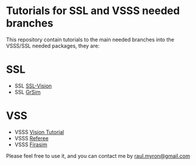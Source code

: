 # Tutorials for SSL and VSSS needed branches

This repository contain tutorials to the main needed branches into the VSSS/SSL needed packages, they are:

# SSL
* SSL [SSL-Vision](tutorialsslvision.md)
* SSL [GrSim](GrSim.md)

# VSS
* VSSS [Vision Tutorial](tutorialvision.md)
* VSSS [Referee](tutorialreferee.md)
* VSSS [Firasim](tutorialfirasim.md)

Please feel free to use it, and you can contact me by raul.myron@gmail.com

